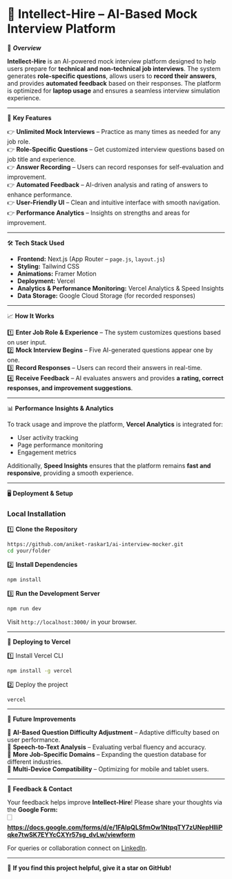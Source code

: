 # 🎤 Intellect-Hire – AI-Based Mock Interview Platform  

📌 ***Overview***  

**Intellect-Hire** is an AI-powered mock interview platform designed to help users prepare for **technical and non-technical job interviews**. The system generates **role-specific questions**, allows users to **record their answers**, and provides **automated feedback** based on their responses. The platform is optimized for **laptop usage** and ensures a seamless interview simulation experience.  

---

🌟 **Key Features**  

👉 **Unlimited Mock Interviews** – Practice as many times as needed for any job role.  
👉 **Role-Specific Questions** – Get customized interview questions based on job title and experience.  
👉 **Answer Recording** – Users can record responses for self-evaluation and improvement.  
👉 **Automated Feedback** – AI-driven analysis and rating of answers to enhance performance.  
👉 **User-Friendly UI** – Clean and intuitive interface with smooth navigation.  
👉 **Performance Analytics** – Insights on strengths and areas for improvement.  

---

🛠 **Tech Stack Used**  

- **Frontend:** Next.js (App Router – `page.js`, `layout.js`)  
- **Styling:** Tailwind CSS  
- **Animations:** Framer Motion  
- **Deployment:** Vercel  
- **Analytics & Performance Monitoring:** Vercel Analytics & Speed Insights  
- **Data Storage:** Google Cloud Storage (for recorded responses)  

---

📈 **How It Works**  

1️⃣ **Enter Job Role & Experience** – The system customizes questions based on user input.  
2️⃣ **Mock Interview Begins** – Five AI-generated questions appear one by one.  
3️⃣ **Record Responses** – Users can record their answers in real-time.  
4️⃣ **Receive Feedback** – AI evaluates answers and provides **a rating, correct responses, and improvement suggestions**.  

---

📊 **Performance Insights & Analytics**  

To track usage and improve the platform, **Vercel Analytics** is integrated for:  
- User activity tracking  
- Page performance monitoring  
- Engagement metrics  

Additionally, **Speed Insights** ensures that the platform remains **fast and responsive**, providing a smooth experience.  

---

🖥️ **Deployment & Setup**  

### **Local Installation**  

1️⃣ **Clone the Repository**  
```sh
https://github.com/aniket-raskar1/ai-interview-mocker.git
cd your/folder
```

2️⃣ **Install Dependencies**  
```sh
npm install
```

3️⃣ **Run the Development Server**  
```sh
npm run dev
```
Visit `http://localhost:3000/` in your browser.  

---

🚀 **Deploying to Vercel**  

1️⃣ Install Vercel CLI  
```sh
npm install -g vercel
```
2️⃣ Deploy the project  
```sh
vercel
```

---

📌 **Future Improvements**  

🔹 **AI-Based Question Difficulty Adjustment** – Adaptive difficulty based on user performance.  
🔹 **Speech-to-Text Analysis** – Evaluating verbal fluency and accuracy.  
🔹 **More Job-Specific Domains** – Expanding the question database for different industries.  
🔹 **Multi-Device Compatibility** – Optimizing for mobile and tablet users.  

---

📢 **Feedback & Contact**  

Your feedback helps improve **Intellect-Hire**! Please share your thoughts via the **Google Form:**  
🗌 **https://docs.google.com/forms/d/e/1FAIpQLSfmOw1NtpqTY7zUNepHlIiPqke7twSK7EYYcCXYr57sg_dvLw/viewform**  

For queries or collaboration connect on [LinkedIn](www.linkedin.com/in/aniket-raskar-86a26b296).  

---

🌟 **If you find this project helpful, give it a star on GitHub!**  

